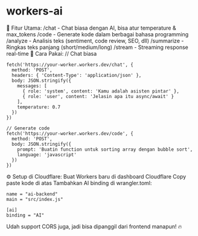 # workers-ai

🎯 Fitur Utama:
/chat - Chat biasa dengan AI, bisa atur temperature & max_tokens
/code - Generate kode dalam berbagai bahasa programming
/analyze - Analisis teks (sentiment, code review, SEO, dll)
/summarize - Ringkas teks panjang (short/medium/long)
/stream - Streaming response real-time
📝 Cara Pakai:
// Chat biasa
```
fetch('https://your-worker.workers.dev/chat', {
  method: 'POST',
  headers: { 'Content-Type': 'application/json' },
  body: JSON.stringify({
    messages: [
      { role: 'system', content: 'Kamu adalah asisten pintar' },
      { role: 'user', content: 'Jelasin apa itu async/await' }
    ],
    temperature: 0.7
  })
})

// Generate code
fetch('https://your-worker.workers.dev/code', {
  method: 'POST',
  body: JSON.stringify({
    prompt: 'Buatin function untuk sorting array dengan bubble sort',
    language: 'javascript'
  })
})
```

⚙️ Setup di Cloudflare:
Buat Workers baru di dashboard Cloudflare
Copy paste kode di atas
Tambahkan AI binding di wrangler.toml:

```
name = "ai-backend"
main = "src/index.js"

[ai]
binding = "AI"
```
Udah support CORS juga, jadi bisa dipanggil dari frontend manapun! 🔥
